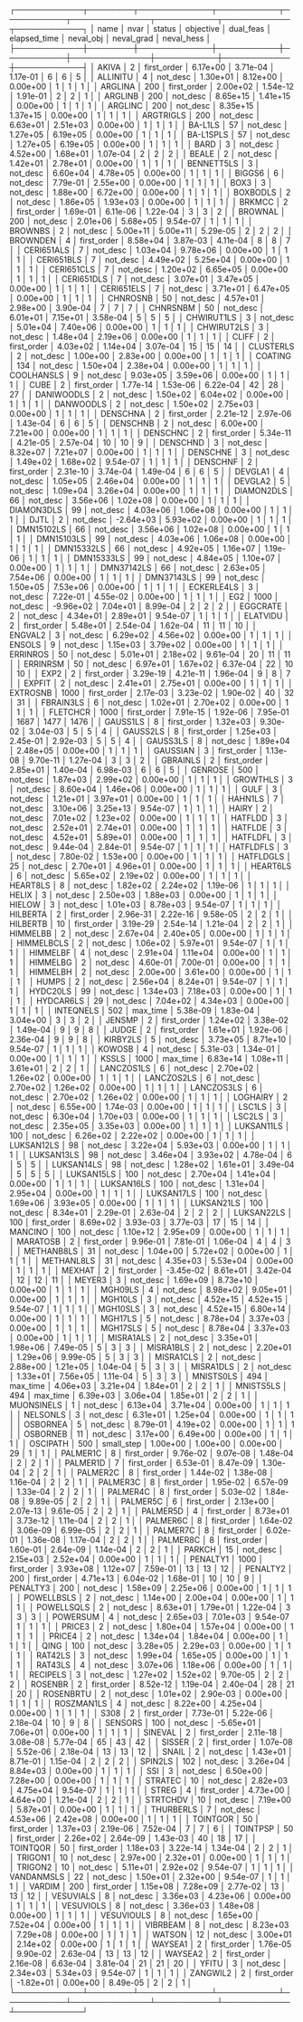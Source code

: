┌────────────┬────────┬─────────────┬───────────┬───────────┬──────────────┬───────────┬────────────┬────────────┐
│       name │   nvar │      status │ objective │ dual_feas │ elapsed_time │ neval_obj │ neval_grad │ neval_hess │
├────────────┼────────┼─────────────┼───────────┼───────────┼──────────────┼───────────┼────────────┼────────────┤
│      AKIVA │      2 │ first_order │  6.17e+00 │  3.71e-04 │     1.17e-01 │         6 │          6 │          5 │
│   ALLINITU │      4 │    not_desc │  1.30e+01 │  8.12e+00 │     0.00e+00 │         1 │          1 │          1 │
│    ARGLINA │    200 │ first_order │  2.00e+02 │  1.54e-12 │     1.91e-01 │         2 │          2 │          1 │
│    ARGLINB │    200 │    not_desc │  8.65e+15 │  1.41e+15 │     0.00e+00 │         1 │          1 │          1 │
│    ARGLINC │    200 │    not_desc │  8.35e+15 │  1.37e+15 │     0.00e+00 │         1 │          1 │          1 │
│  ARGTRIGLS │    200 │    not_desc │  6.63e+01 │  2.51e+03 │     0.00e+00 │         1 │          1 │          1 │
│    BA-L1LS │     57 │    not_desc │  1.27e+05 │  6.19e+05 │     0.00e+00 │         1 │          1 │          1 │
│  BA-L1SPLS │     57 │    not_desc │  1.27e+05 │  6.19e+05 │     0.00e+00 │         1 │          1 │          1 │
│       BARD │      3 │    not_desc │  4.52e+00 │  1.68e+01 │     1.07e-04 │         2 │          2 │          2 │
│      BEALE │      2 │    not_desc │  1.42e+01 │  2.78e+01 │     0.00e+00 │         1 │          1 │          1 │
│ BENNETT5LS │      3 │    not_desc │  6.60e+04 │  4.78e+05 │     0.00e+00 │         1 │          1 │          1 │
│     BIGGS6 │      6 │    not_desc │  7.79e-01 │  2.55e+00 │     0.00e+00 │         1 │          1 │          1 │
│       BOX3 │      3 │    not_desc │  1.88e+00 │  6.72e+00 │     0.00e+00 │         1 │          1 │          1 │
│   BOXBODLS │      2 │    not_desc │  1.86e+05 │  1.93e+03 │     0.00e+00 │         1 │          1 │          1 │
│     BRKMCC │      2 │ first_order │  1.69e-01 │  6.11e-06 │     1.22e-04 │         3 │          3 │          2 │
│    BROWNAL │    200 │    not_desc │  2.01e+06 │  5.68e+05 │     9.54e-07 │         1 │          1 │          1 │
│    BROWNBS │      2 │    not_desc │  5.00e+11 │  5.00e+11 │     5.29e-05 │         2 │          2 │          2 │
│   BROWNDEN │      4 │ first_order │  8.58e+04 │  3.87e-03 │     4.11e-04 │         8 │          8 │          7 │
│ CERI651ALS │      7 │    not_desc │  1.03e+04 │  9.78e+06 │     0.00e+00 │         1 │          1 │          1 │
│ CERI651BLS │      7 │    not_desc │  4.49e+02 │  5.25e+04 │     0.00e+00 │         1 │          1 │          1 │
│ CERI651CLS │      7 │    not_desc │  1.20e+02 │  6.65e+05 │     0.00e+00 │         1 │          1 │          1 │
│ CERI651DLS │      7 │    not_desc │  3.07e+01 │  3.47e+05 │     0.00e+00 │         1 │          1 │          1 │
│ CERI651ELS │      7 │    not_desc │  3.71e+01 │  6.47e+05 │     0.00e+00 │         1 │          1 │          1 │
│   CHNROSNB │     50 │    not_desc │  4.57e+01 │  2.98e+00 │     3.90e-04 │         7 │          7 │          7 │
│   CHNRSNBM │     50 │    not_desc │  6.01e+01 │  7.15e+01 │     3.58e-04 │         5 │          5 │          5 │
│ CHWIRUT1LS │      3 │    not_desc │  5.01e+04 │  7.40e+06 │     0.00e+00 │         1 │          1 │          1 │
│ CHWIRUT2LS │      3 │    not_desc │  1.48e+04 │  2.19e+06 │     0.00e+00 │         1 │          1 │          1 │
│      CLIFF │      2 │ first_order │  4.03e+02 │  1.14e+04 │     3.07e-04 │        15 │         15 │         14 │
│  CLUSTERLS │      2 │    not_desc │  1.00e+00 │  2.83e+00 │     0.00e+00 │         1 │          1 │          1 │
│    COATING │    134 │    not_desc │  1.50e+04 │  2.38e+04 │     0.00e+00 │         1 │          1 │          1 │
│ COOLHANSLS │      9 │    not_desc │  9.03e+05 │  3.59e+06 │     0.00e+00 │         1 │          1 │          1 │
│       CUBE │      2 │ first_order │  1.77e-14 │  1.53e-06 │     6.22e-04 │        42 │         28 │         27 │
│ DANIWOODLS │      2 │    not_desc │  1.50e+02 │  6.04e+02 │     0.00e+00 │         1 │          1 │          1 │
│  DANWOODLS │      2 │    not_desc │  1.50e+02 │  2.75e+03 │     0.00e+00 │         1 │          1 │          1 │
│   DENSCHNA │      2 │ first_order │  2.21e-12 │  2.97e-06 │     1.43e-04 │         6 │          6 │          5 │
│   DENSCHNB │      2 │    not_desc │  6.00e+00 │  7.21e+00 │     0.00e+00 │         1 │          1 │          1 │
│   DENSCHNC │      2 │ first_order │  5.34e-11 │  4.21e-05 │     2.57e-04 │        10 │         10 │          9 │
│   DENSCHND │      3 │    not_desc │  8.32e+07 │  7.21e+07 │     0.00e+00 │         1 │          1 │          1 │
│   DENSCHNE │      3 │    not_desc │  1.49e+02 │  1.68e+02 │     9.54e-07 │         1 │          1 │          1 │
│   DENSCHNF │      2 │ first_order │  2.31e-10 │  3.74e-04 │     1.49e-04 │         6 │          6 │          5 │
│    DEVGLA1 │      4 │    not_desc │  1.05e+05 │  2.46e+04 │     0.00e+00 │         1 │          1 │          1 │
│    DEVGLA2 │      5 │    not_desc │  1.09e+04 │  3.26e+04 │     0.00e+00 │         1 │          1 │          1 │
│ DIAMON2DLS │     66 │    not_desc │  3.56e+06 │  1.02e+08 │     0.00e+00 │         1 │          1 │          1 │
│ DIAMON3DLS │     99 │    not_desc │  4.03e+06 │  1.06e+08 │     0.00e+00 │         1 │          1 │          1 │
│       DJTL │      2 │    not_desc │ -2.64e+03 │  5.93e+02 │     0.00e+00 │         1 │          1 │          1 │
│ DMN15102LS │     66 │    not_desc │  3.56e+06 │  1.02e+08 │     0.00e+00 │         1 │          1 │          1 │
│ DMN15103LS │     99 │    not_desc │  4.03e+06 │  1.06e+08 │     0.00e+00 │         1 │          1 │          1 │
│ DMN15332LS │     66 │    not_desc │  4.92e+05 │  1.16e+07 │     1.19e-06 │         1 │          1 │          1 │
│ DMN15333LS │     99 │    not_desc │  4.84e+05 │  1.10e+07 │     0.00e+00 │         1 │          1 │          1 │
│ DMN37142LS │     66 │    not_desc │  2.63e+05 │  7.54e+06 │     0.00e+00 │         1 │          1 │          1 │
│ DMN37143LS │     99 │    not_desc │  1.50e+05 │  7.53e+06 │     0.00e+00 │         1 │          1 │          1 │
│ ECKERLE4LS │      3 │    not_desc │  7.22e-01 │  4.55e-02 │     0.00e+00 │         1 │          1 │          1 │
│        EG2 │   1000 │    not_desc │ -9.96e+02 │  7.04e+01 │     8.99e-04 │         2 │          2 │          2 │
│   EGGCRATE │      2 │    not_desc │  4.34e+01 │  2.89e+01 │     9.54e-07 │         1 │          1 │          1 │
│   ELATVIDU │      2 │ first_order │  5.48e+01 │  2.54e-04 │     1.62e-04 │        11 │         11 │         10 │
│    ENGVAL2 │      3 │    not_desc │  6.29e+02 │  4.56e+02 │     0.00e+00 │         1 │          1 │          1 │
│     ENSOLS │      9 │    not_desc │  1.15e+03 │  3.79e+02 │     0.00e+00 │         1 │          1 │          1 │
│   ERRINROS │     50 │    not_desc │  5.01e+01 │  2.18e+02 │     9.61e-04 │        20 │         11 │         11 │
│   ERRINRSM │     50 │    not_desc │  6.97e+01 │  1.67e+02 │     6.37e-04 │        22 │         10 │         10 │
│       EXP2 │      2 │ first_order │  3.29e-19 │  4.21e-11 │     1.96e-04 │         9 │          8 │          7 │
│     EXPFIT │      2 │    not_desc │  2.41e+01 │  2.75e+01 │     0.00e+00 │         1 │          1 │          1 │
│   EXTROSNB │   1000 │ first_order │  2.17e-03 │  3.23e-02 │     1.90e-02 │        40 │         32 │         31 │
│  FBRAIN3LS │      6 │    not_desc │  1.02e+01 │  2.70e+02 │     0.00e+00 │         1 │          1 │          1 │
│   FLETCHCR │   1000 │ first_order │  7.91e-15 │  1.92e-06 │     7.95e-01 │      1687 │       1477 │       1476 │
│   GAUSS1LS │      8 │ first_order │  1.32e+03 │  9.30e-02 │     3.04e-03 │         5 │          5 │          4 │
│   GAUSS2LS │      8 │ first_order │  1.25e+03 │  2.45e-01 │     2.92e-03 │         5 │          5 │          4 │
│   GAUSS3LS │      8 │    not_desc │  1.89e+04 │  2.48e+05 │     0.00e+00 │         1 │          1 │          1 │
│   GAUSSIAN │      3 │ first_order │  1.13e-08 │  9.70e-11 │     1.27e-04 │         3 │          3 │          2 │
│   GBRAINLS │      2 │ first_order │  2.85e+01 │  1.40e-04 │     6.98e-03 │         6 │          6 │          5 │
│    GENROSE │    500 │    not_desc │  1.87e+03 │  2.99e+02 │     0.00e+00 │         1 │          1 │          1 │
│   GROWTHLS │      3 │    not_desc │  8.60e+04 │  1.46e+06 │     0.00e+00 │         1 │          1 │          1 │
│       GULF │      3 │    not_desc │  1.21e+01 │  3.97e+01 │     0.00e+00 │         1 │          1 │          1 │
│    HAHN1LS │      7 │    not_desc │  3.10e+06 │  3.25e+13 │     9.54e-07 │         1 │          1 │          1 │
│      HAIRY │      2 │    not_desc │  7.01e+02 │  1.23e+02 │     0.00e+00 │         1 │          1 │          1 │
│    HATFLDD │      3 │    not_desc │  2.52e+01 │  2.74e+01 │     0.00e+00 │         1 │          1 │          1 │
│    HATFLDE │      3 │    not_desc │  4.52e+01 │  5.89e+01 │     0.00e+00 │         1 │          1 │          1 │
│   HATFLDFL │      3 │    not_desc │  9.44e-04 │  2.84e-01 │     9.54e-07 │         1 │          1 │          1 │
│  HATFLDFLS │      3 │    not_desc │  7.80e-02 │  1.53e+00 │     0.00e+00 │         1 │          1 │          1 │
│  HATFLDGLS │     25 │    not_desc │  2.70e+01 │  4.96e+01 │     0.00e+00 │         1 │          1 │          1 │
│   HEART6LS │      6 │    not_desc │  5.65e+02 │  2.19e+02 │     0.00e+00 │         1 │          1 │          1 │
│   HEART8LS │      8 │    not_desc │  1.82e+02 │  2.24e+02 │     1.19e-06 │         1 │          1 │          1 │
│      HELIX │      3 │    not_desc │  2.50e+03 │  1.88e+03 │     0.00e+00 │         1 │          1 │          1 │
│     HIELOW │      3 │    not_desc │  1.01e+03 │  8.78e+03 │     9.54e-07 │         1 │          1 │          1 │
│   HILBERTA │      2 │ first_order │  2.96e-31 │  2.22e-16 │     9.58e-05 │         2 │          2 │          1 │
│   HILBERTB │     10 │ first_order │  3.19e-29 │  2.54e-14 │     1.21e-04 │         2 │          2 │          1 │
│   HIMMELBB │      2 │    not_desc │  2.67e+04 │  2.40e+05 │     0.00e+00 │         1 │          1 │          1 │
│ HIMMELBCLS │      2 │    not_desc │  1.06e+02 │  5.97e+01 │     9.54e-07 │         1 │          1 │          1 │
│   HIMMELBF │      4 │    not_desc │  2.91e+04 │  1.11e+04 │     0.00e+00 │         1 │          1 │          1 │
│   HIMMELBG │      2 │    not_desc │  4.60e-01 │  7.00e-01 │     0.00e+00 │         1 │          1 │          1 │
│   HIMMELBH │      2 │    not_desc │  2.00e+00 │  3.61e+00 │     0.00e+00 │         1 │          1 │          1 │
│      HUMPS │      2 │    not_desc │  2.56e+04 │  8.24e+01 │     9.54e-07 │         1 │          1 │          1 │
│   HYDC20LS │     99 │    not_desc │  1.34e+03 │  7.18e+03 │     0.00e+00 │         1 │          1 │          1 │
│  HYDCAR6LS │     29 │    not_desc │  7.04e+02 │  4.34e+03 │     0.00e+00 │         1 │          1 │          1 │
│  INTEQNELS │    502 │    max_time │  5.38e-09 │  1.83e-04 │     3.04e+00 │         3 │          3 │          2 │
│     JENSMP │      2 │ first_order │  1.24e+02 │  3.38e-02 │     1.49e-04 │         9 │          9 │          8 │
│      JUDGE │      2 │ first_order │  1.61e+01 │  1.92e-06 │     2.36e-04 │         9 │          9 │          8 │
│   KIRBY2LS │      5 │    not_desc │  3.73e+05 │  8.71e+10 │     9.54e-07 │         1 │          1 │          1 │
│     KOWOSB │      4 │    not_desc │  5.31e-03 │  1.34e-01 │     0.00e+00 │         1 │          1 │          1 │
│      KSSLS │   1000 │    max_time │  6.83e+14 │  1.08e+11 │     3.61e+01 │         2 │          2 │          1 │
│ LANCZOS1LS │      6 │    not_desc │  2.70e+02 │  1.26e+02 │     0.00e+00 │         1 │          1 │          1 │
│ LANCZOS2LS │      6 │    not_desc │  2.70e+02 │  1.26e+02 │     0.00e+00 │         1 │          1 │          1 │
│ LANCZOS3LS │      6 │    not_desc │  2.70e+02 │  1.26e+02 │     0.00e+00 │         1 │          1 │          1 │
│   LOGHAIRY │      2 │    not_desc │  6.55e+00 │  1.74e-03 │     0.00e+00 │         1 │          1 │          1 │
│     LSC1LS │      3 │    not_desc │  6.30e+04 │  1.70e+03 │     0.00e+00 │         1 │          1 │          1 │
│     LSC2LS │      3 │    not_desc │  2.35e+05 │  3.35e+03 │     0.00e+00 │         1 │          1 │          1 │
│ LUKSAN11LS │    100 │    not_desc │  6.26e+02 │  2.22e+02 │     0.00e+00 │         1 │          1 │          1 │
│ LUKSAN12LS │     98 │    not_desc │  3.22e+04 │  5.93e+03 │     0.00e+00 │         1 │          1 │          1 │
│ LUKSAN13LS │     98 │    not_desc │  3.46e+04 │  3.93e+02 │     4.78e-04 │         6 │          5 │          5 │
│ LUKSAN14LS │     98 │    not_desc │  1.28e+02 │  1.61e+01 │     3.49e-04 │         5 │          5 │          5 │
│ LUKSAN15LS │    100 │    not_desc │  2.70e+04 │  1.41e+04 │     0.00e+00 │         1 │          1 │          1 │
│ LUKSAN16LS │    100 │    not_desc │  1.31e+04 │  2.95e+04 │     0.00e+00 │         1 │          1 │          1 │
│ LUKSAN17LS │    100 │    not_desc │  1.69e+06 │  3.93e+05 │     0.00e+00 │         1 │          1 │          1 │
│ LUKSAN21LS │    100 │    not_desc │  8.34e+01 │  2.29e-01 │     2.63e-04 │         2 │          2 │          2 │
│ LUKSAN22LS │    100 │ first_order │  8.69e+02 │  3.93e-03 │     3.77e-03 │        17 │         15 │         14 │
│    MANCINO │    100 │    not_desc │  1.10e+12 │  2.95e+09 │     0.00e+00 │         1 │          1 │          1 │
│   MARATOSB │      2 │ first_order │  9.96e-01 │  7.81e-01 │     1.06e-04 │         4 │          4 │          3 │
│ METHANB8LS │     31 │    not_desc │  1.04e+00 │  5.72e+02 │     0.00e+00 │         1 │          1 │          1 │
│ METHANL8LS │     31 │    not_desc │  4.35e+03 │  5.53e+04 │     0.00e+00 │         1 │          1 │          1 │
│     MEXHAT │      2 │ first_order │ -3.45e-02 │  8.61e+01 │     3.42e-04 │        12 │         12 │         11 │
│     MEYER3 │      3 │    not_desc │  1.69e+09 │  8.73e+10 │     0.00e+00 │         1 │          1 │          1 │
│    MGH09LS │      4 │    not_desc │  8.98e+02 │  9.05e+01 │     0.00e+00 │         1 │          1 │          1 │
│    MGH10LS │      3 │    not_desc │  4.52e+15 │  4.52e+15 │     9.54e-07 │         1 │          1 │          1 │
│   MGH10SLS │      3 │    not_desc │  4.52e+15 │  6.80e+14 │     0.00e+00 │         1 │          1 │          1 │
│    MGH17LS │      5 │    not_desc │  8.78e+04 │  3.37e+03 │     0.00e+00 │         1 │          1 │          1 │
│   MGH17SLS │      5 │    not_desc │  8.78e+04 │  3.37e+03 │     0.00e+00 │         1 │          1 │          1 │
│  MISRA1ALS │      2 │    not_desc │  3.35e+01 │  1.98e+06 │     7.49e-05 │         5 │          3 │          3 │
│  MISRA1BLS │      2 │    not_desc │  2.20e+01 │  1.29e+06 │     9.99e-05 │         5 │          3 │          3 │
│  MISRA1CLS │      2 │    not_desc │  2.88e+00 │  1.21e+05 │     1.04e-04 │         5 │          3 │          3 │
│  MISRA1DLS │      2 │    not_desc │  1.33e+01 │  7.56e+05 │     1.11e-04 │         5 │          3 │          3 │
│  MNISTS0LS │    494 │    max_time │  4.06e+03 │  3.21e+04 │     1.84e+01 │         2 │          2 │          1 │
│  MNISTS5LS │    494 │    max_time │  6.39e+03 │  3.06e+04 │     1.85e+01 │         2 │          2 │          1 │
│ MUONSINELS │      1 │    not_desc │  6.13e+04 │  3.71e+04 │     0.00e+00 │         1 │          1 │          1 │
│   NELSONLS │      3 │    not_desc │  6.31e+01 │  1.25e+04 │     0.00e+00 │         1 │          1 │          1 │
│   OSBORNEA │      5 │    not_desc │  8.79e-01 │  4.19e+02 │     0.00e+00 │         1 │          1 │          1 │
│   OSBORNEB │     11 │    not_desc │  3.17e+00 │  6.49e+00 │     0.00e+00 │         1 │          1 │          1 │
│   OSCIPATH │    500 │  small_step │  1.00e+00 │  1.00e+00 │     0.00e+00 │        29 │          1 │          1 │
│   PALMER1C │      8 │ first_order │  9.76e-02 │  9.07e-08 │     1.48e-04 │         2 │          2 │          1 │
│   PALMER1D │      7 │ first_order │  6.53e-01 │  8.47e-09 │     1.30e-04 │         2 │          2 │          1 │
│   PALMER2C │      8 │ first_order │  1.44e-02 │  1.38e-08 │     1.16e-04 │         2 │          2 │          1 │
│   PALMER3C │      8 │ first_order │  1.95e-02 │  6.57e-09 │     1.33e-04 │         2 │          2 │          1 │
│   PALMER4C │      8 │ first_order │  5.03e-02 │  1.84e-08 │     9.89e-05 │         2 │          2 │          1 │
│   PALMER5C │      6 │ first_order │  2.13e+00 │  2.07e-13 │     9.61e-05 │         2 │          2 │          1 │
│   PALMER5D │      4 │ first_order │  8.73e+01 │  3.73e-12 │     1.11e-04 │         2 │          2 │          1 │
│   PALMER6C │      8 │ first_order │  1.64e-02 │  3.06e-09 │     6.99e-05 │         2 │          2 │          1 │
│   PALMER7C │      8 │ first_order │  6.02e-01 │  1.36e-08 │     1.17e-04 │         2 │          2 │          1 │
│   PALMER8C │      8 │ first_order │  1.60e-01 │  2.64e-09 │     1.14e-04 │         2 │          2 │          1 │
│     PARKCH │     15 │    not_desc │  2.15e+03 │  2.52e+04 │     0.00e+00 │         1 │          1 │          1 │
│   PENALTY1 │   1000 │ first_order │  3.93e+08 │  1.12e+07 │     7.59e-01 │        13 │         13 │         12 │
│   PENALTY2 │    200 │ first_order │  4.71e+13 │  6.04e-02 │     1.68e-01 │        10 │         10 │          9 │
│   PENALTY3 │    200 │    not_desc │  1.58e+09 │  2.25e+06 │     0.00e+00 │         1 │          1 │          1 │
│ POWELLBSLS │      2 │    not_desc │  1.14e+00 │  2.00e+04 │     0.00e+00 │         1 │          1 │          1 │
│ POWELLSQLS │      2 │    not_desc │  8.63e+01 │  1.79e+01 │     1.22e-04 │         3 │          3 │          3 │
│   POWERSUM │      4 │    not_desc │  2.65e+03 │  7.01e+03 │     9.54e-07 │         1 │          1 │          1 │
│     PRICE3 │      2 │    not_desc │  1.80e+04 │  1.57e+04 │     0.00e+00 │         1 │          1 │          1 │
│     PRICE4 │      2 │    not_desc │  1.34e+04 │  1.84e+04 │     0.00e+00 │         1 │          1 │          1 │
│       QING │    100 │    not_desc │  3.28e+05 │  2.29e+03 │     0.00e+00 │         1 │          1 │          1 │
│    RAT42LS │      3 │    not_desc │  1.99e+04 │  1.65e+05 │     0.00e+00 │         1 │          1 │          1 │
│    RAT43LS │      4 │    not_desc │  3.07e+06 │  1.18e+06 │     0.00e+00 │         1 │          1 │          1 │
│   RECIPELS │      3 │    not_desc │  1.27e+02 │  1.52e+02 │     9.70e-05 │         2 │          2 │          2 │
│    ROSENBR │      2 │ first_order │  8.52e-12 │  1.19e-04 │     2.40e-04 │        28 │         21 │         20 │
│  ROSENBRTU │      2 │    not_desc │  1.01e+02 │  2.90e-03 │     0.00e+00 │         1 │          1 │          1 │
│ ROSZMAN1LS │      4 │    not_desc │  8.22e+00 │  4.25e+04 │     0.00e+00 │         1 │          1 │          1 │
│       S308 │      2 │ first_order │  7.73e-01 │  5.22e-06 │     2.18e-04 │        10 │          9 │          8 │
│    SENSORS │    100 │    not_desc │ -5.65e+01 │  7.06e+01 │     0.00e+00 │         1 │          1 │          1 │
│    SINEVAL │      2 │ first_order │  2.11e-18 │  3.08e-08 │     5.77e-04 │        65 │         43 │         42 │
│     SISSER │      2 │ first_order │  1.07e-08 │  5.52e-06 │     2.18e-04 │        13 │         13 │         12 │
│      SNAIL │      2 │    not_desc │  1.43e+01 │  8.71e-01 │     1.15e-04 │         2 │          2 │          2 │
│    SPIN2LS │    102 │    not_desc │  3.26e+04 │  8.84e+03 │     0.00e+00 │         1 │          1 │          1 │
│        SSI │      3 │    not_desc │  6.50e+00 │  7.28e+00 │     0.00e+00 │         1 │          1 │          1 │
│    STRATEC │     10 │    not_desc │  2.82e+03 │  4.75e+04 │     9.54e-07 │         1 │          1 │          1 │
│      STREG │      4 │ first_order │  4.73e+00 │  4.64e+00 │     1.21e-04 │         2 │          2 │          1 │
│   STRTCHDV │     10 │    not_desc │  7.19e+00 │  5.87e+01 │     0.00e+00 │         1 │          1 │          1 │
│  THURBERLS │      7 │    not_desc │  4.53e+06 │  2.42e+08 │     0.00e+00 │         1 │          1 │          1 │
│   TOINTGOR │     50 │ first_order │  1.37e+03 │  2.19e-06 │     7.52e-04 │         7 │          7 │          6 │
│   TOINTPSP │     50 │ first_order │  2.26e+02 │  2.64e-09 │     1.43e-03 │        40 │         18 │         17 │
│   TOINTQOR │     50 │ first_order │  1.18e+03 │  3.22e-14 │     1.34e-04 │         2 │          2 │          1 │
│    TRIGON1 │     10 │    not_desc │  2.97e+00 │  2.32e+01 │     0.00e+00 │         1 │          1 │          1 │
│    TRIGON2 │     10 │    not_desc │  5.11e+01 │  2.92e+02 │     9.54e-07 │         1 │          1 │          1 │
│ VANDANMSLS │     22 │    not_desc │  1.50e+01 │  2.32e+00 │     9.54e-07 │         1 │          1 │          1 │
│     VARDIM │    200 │ first_order │  1.15e+08 │  7.28e+09 │     2.77e-02 │        13 │         13 │         12 │
│  VESUVIALS │      8 │    not_desc │  3.36e+03 │  4.23e+06 │     0.00e+00 │         1 │          1 │          1 │
│  VESUVIOLS │      8 │    not_desc │  3.36e+03 │  1.48e+08 │     0.00e+00 │         1 │          1 │          1 │
│ VESUVIOULS │      8 │    not_desc │  1.65e+00 │  7.52e+04 │     0.00e+00 │         1 │          1 │          1 │
│   VIBRBEAM │      8 │    not_desc │  8.23e+03 │  7.29e+08 │     0.00e+00 │         1 │          1 │          1 │
│     WATSON │     12 │    not_desc │  3.00e+01 │  2.14e+02 │     0.00e+00 │         1 │          1 │          1 │
│    WAYSEA1 │      2 │ first_order │  1.76e-05 │  9.90e-02 │     2.63e-04 │        13 │         13 │         12 │
│    WAYSEA2 │      2 │ first_order │  2.16e-08 │  6.63e-04 │     3.81e-04 │        21 │         21 │         20 │
│      YFITU │      3 │    not_desc │  2.34e+03 │  5.34e+03 │     9.54e-07 │         1 │          1 │          1 │
│   ZANGWIL2 │      2 │ first_order │ -1.82e+01 │  0.00e+00 │     8.49e-05 │         2 │          2 │          1 │
└────────────┴────────┴─────────────┴───────────┴───────────┴──────────────┴───────────┴────────────┴────────────┘
